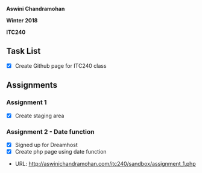 **Aswini Chandramohan**

**Winter 2018**

**ITC240**

## Task List
- [x] Create Github page for ITC240 class

## Assignments

### Assignment 1 
- [x] Create staging area

### Assignment 2 - Date function
- [x] Signed up for Dreamhost
- [x] Create php page using date function

- URL: http://aswinichandramohan.com/itc240/sandbox/assignment_1.php
